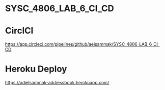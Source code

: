 # SYSC_4806_LAB_6_CI_CD

# CirclCI
https://app.circleci.com/pipelines/github/aelsammak/SYSC_4806_LAB_6_CI_CD

# Heroku Deploy
https://adielsammak-addressbook.herokuapp.com/
